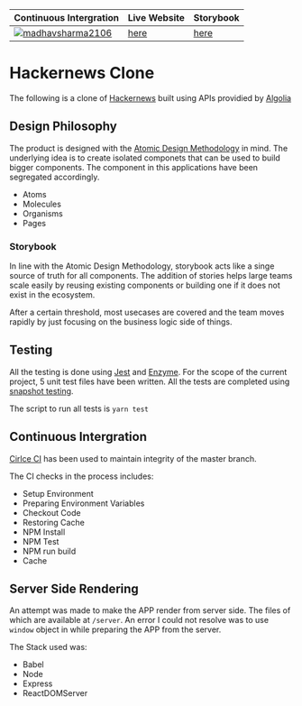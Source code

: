 | Continuous Intergration                                                                                                                                                     | Live Website                        | Storybook                         |
| --------------------------------------------------------------------------------------------------------------------------------------------------------------------------- | ----------------------------------- | --------------------------------- |
| [![madhavsharma2106](https://circleci.com/gh/madhavsharma2106/hackernews-clone.svg?style=svg)](https://app.circleci.com/pipelines/github/madhavsharma2106/hackernews-clone) | [here](http://139.59.31.229:8000/0) | [here](http://139.59.31.229:9000) |

# Hackernews Clone

The following is a clone of [Hackernews](https://news.ycombinator.com/) built using APIs providied by [Algolia](https://hn.algolia.com/api)

## Design Philosophy

The product is designed with the [Atomic Design Methodology](https://atomicdesign.bradfrost.com/chapter-2/) in mind.
The underlying idea is to create isolated componets that can be used to build bigger components. The component in this applications have been segregated accordingly.

- Atoms
- Molecules
- Organisms
- Pages

### Storybook

In line with the Atomic Design Methodology, storybook acts like a singe source of truth for all components. The addition of stories helps large teams scale easily by reusing existing components or building one if it does not exist in the ecosystem.

After a certain threshold, most usecases are covered and the team moves rapidly by just focusing on the business logic side of things.

## Testing

All the testing is done using [Jest](https://jestjs.io/) and [Enzyme](https://enzymejs.github.io/enzyme/). For the scope of the current project, 5 unit test files have been written.
All the tests are completed using [snapshot testing](https://jestjs.io/docs/en/snapshot-testing).

The script to run all tests is `yarn test`

## Continuous Intergration

[Cirlce CI](https://circleci.com/) has been used to maintain integrity of the master branch.

The CI checks in the process includes:

- Setup Environment
- Preparing Environment Variables
- Checkout Code
- Restoring Cache
- NPM Install
- NPM Test
- NPM run build
- Cache

## Server Side Rendering

An attempt was made to make the APP render from server side. The files of which are available at `/server`.
An error I could not resolve was to use `window` object in while preparing the APP from the server.

The Stack used was:

- Babel
- Node
- Express
- ReactDOMServer
